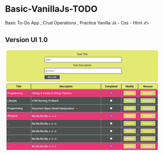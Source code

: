 # Basic-VanillaJs-TODO
Basic To-Do App , Crud Operations , Practice Vanilla Js - Css - Html ✍

## Version UI 1.0
![Alt text](./images/Sprint1.png)
